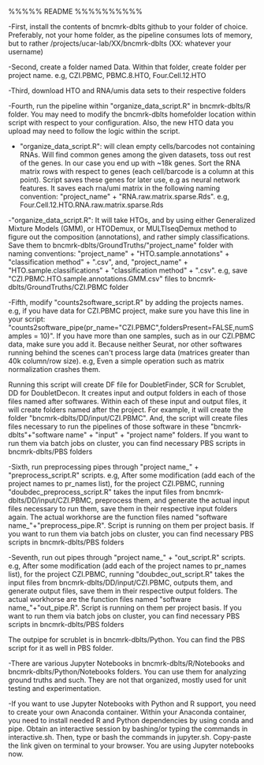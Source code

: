 

%%%%% README %%%%%%%%%%

-First, install the contents of bncmrk-dblts github to your folder of choice. Preferably, not your home folder, as the pipeline consumes lots of memory, but to rather /projects/ucar-lab/XX/bncmrk-dblts   (XX: whatever your username)

-Second, create a folder named Data. Within that folder, create folder per project name. e.g, CZI.PBMC, PBMC.8.HTO, Four.Cell.12.HTO

-Third, download HTO and RNA/umis data sets to their respective folders

-Fourth, run the pipeline within "organize_data_script.R" in bncmrk-dblts/R folder. You may need to modify the bncmrk-dblts homefolder location within script with respect to your configuration. Also, the new HTO data you upload may need to follow the logic within the script.

- "organize_data_script.R": will clean empty cells/barcodes not containing RNAs. Will find common genes among the given datasets, toss out rest of the genes. In our case you end up with ~18k genes. Sort the RNA matrix rows with respect to genes (each cell/barcode is a column at this point). Script saves these genes for later use, e.g as neural network features. It saves each rna/umi matrix in the following naming convention: "project_name" + "RNA.raw.matrix.sparse.Rds". e.g, Four.Cell.12.HTO.RNA.raw.matrix.sparse.Rds



-"organize_data_script.R": It will take HTOs, and by using either Generalized Mixture Models (GMM), or HTODemux, or MULTIseqDemux method to figure out the composition (annotations), and rather simply classifications. Save them to bncmrk-dblts/GroundTruths/"project_name" folder with naming conventions: "project_name" + "HTO.sample.annotations" + "classification method" + ".csv", and,  "project_name" + "HTO.sample.classifications" + "classification method" + ".csv". e.g, save "CZI.PBMC.HTO.sample.annotations.GMM.csv" files to bncmrk-dblts/GroundTruths/CZI.PBMC folder

-Fifth, modify "counts2software_script.R" by adding the projects names. e.g, if you have data for CZI.PBMC project, make sure you have this line in your script: 
"counts2software_pipe(pr_name="CZI.PBMC",foldersPresent=FALSE,numSamples = 10)". If you have more than one samples, such as in our CZI.PBMC data, make sure you add it. Because neither Seurat, nor other softwares running behind the scenes can't process large data (matrices greater than 40k column/row size). e.g, Even a simple operation such as matrix normalization crashes them.

Running this script will create DF file for DoubletFinder, SCR for Scrublet, DD for DoubletDecon. It creates input and output folders in each of those files named after softwares. Within each of these input and output files, it will create folders named after the project. For example, it will create the folder  "bncmrk-dblts/DD/input/CZI.PBMC". And, the script will create files files necessary to run the pipelines of those software in these "bncmrk-dblts"+"software name" + "input" + "project name" folders.  If you want to run them via batch jobs on cluster, you can find necessary PBS scripts in bncmrk-dblts/PBS folders

-Sixth, run preprocessing pipes through "project name_" + "preprocess_script.R" scripts. e.g, After some modification (add each of the project names to pr_names list), for the project CZI.PBMC, running "doubdec_preprocess_script.R" takes the input files from bncmrk-dblts/DD/input/CZI.PBMC, preprocess them, and generate the actual input files necessary to run them, save them in their respective input folders again. The actual workhorse are the function files named "software name_"+"preprocess_pipe.R". Script is running on them per project basis. If you want to run them via batch jobs on cluster, you can find necessary PBS scripts in bncmrk-dblts/PBS folders

-Seventh, run out pipes through "project name_" + "out_script.R" scripts. e.g, After some modification (add each of the project names to pr_names list), for the project CZI.PBMC, running "doubdec_out_script.R" takes the input files from bncmrk-dblts/DD/input/CZI.PBMC, outputs them, and generate output files, save them in their respective output folders. The actual workhorse are the function files named "software name_"+"out_pipe.R". Script is running on them per project basis.  If you want to run them via batch jobs on cluster, you can find necessary PBS scripts in bncmrk-dblts/PBS folders

The outpipe for scrublet is in bncmrk-dblts/Python. You can find the PBS script for it as well in PBS folder.

-There are various Jupyter Notebooks in bncmrk-dblts/R/Notebooks and bncmrk-dblts/Python/Notebooks folders. You can use them for analyzing ground truths and such. They are not that organized, mostly used for unit testing and experimentation.

-If you want to use Jupyter Notebooks with Python and R support, you need to create your own Anaconda container. Within your Anaconda container, you need to install needed R and Python dependencies by using conda and pipe. Obtain an interactive session by bashing/or typing the commands in interactive.sh. Then, type or bash the commands in jupyter.sh. Copy-paste the link given on terminal to your browser. You are using Jupyter notebooks now.

